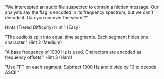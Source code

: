 "We intercepted an audio file suspected to contain a hidden message. Our analysts say the flag is encoded in its frequency spectrum, but we can't decode it. Can you uncover the secret?"

Hints (Tiered Difficulty)
Hint 1 (Easy)

"The audio is split into equal time segments. Each segment hides one character."
Hint 2 (Medium)

"A base frequency of 1000 Hz is used. Characters are encoded as frequency offsets."
Hint 3 (Hard)

"Use FFT on each segment. Subtract 1000 Hz and divide by 10 to decode ASCII."
